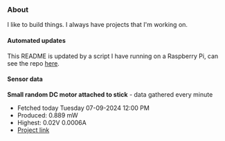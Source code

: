 ### About
I like to build things. I always have projects that I'm working on.

#### Automated updates
This README is updated by a script I have running on a Raspberry Pi, can see the repo [here](https://github.com/jdc-cunningham/raspi-git-repo-updater).

#### Sensor data


**Small random DC motor attached to stick** - data gathered every minute
- Fetched today Tuesday 07-09-2024 12:00 PM
- Produced: 0.889 mW
- Highest: 0.02V 0.0006A
- [Project link](https://github.com/jdc-cunningham/turbine-raspi)